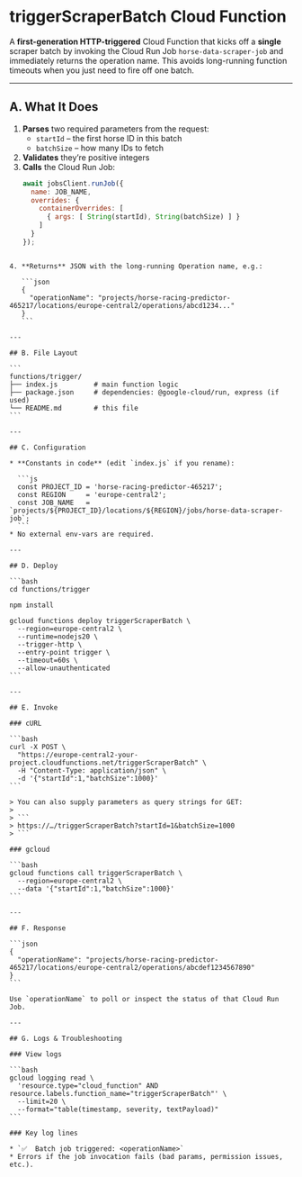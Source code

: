 # triggerScraperBatch Cloud Function

A **first-generation HTTP-triggered** Cloud Function that kicks off a **single** scraper batch by invoking the Cloud Run Job `horse-data-scraper-job` and immediately returns the operation name. This avoids long-running function timeouts when you just need to fire off one batch.

---

## A. What It Does

1. **Parses** two required parameters from the request:
   - `startId`  – the first horse ID in this batch  
   - `batchSize` – how many IDs to fetch  
2. **Validates** they’re positive integers  
3. **Calls** the Cloud Run Job:
   ```js
   await jobsClient.runJob({
     name: JOB_NAME,
     overrides: {
       containerOverrides: [
         { args: [ String(startId), String(batchSize) ] }
       ]
     }
   });
````

4. **Returns** JSON with the long-running Operation name, e.g.:

   ```json
   {
     "operationName": "projects/horse-racing-predictor-465217/locations/europe-central2/operations/abcd1234..."
   }
   ```

---

## B. File Layout

```
functions/trigger/
├── index.js         # main function logic
├── package.json     # dependencies: @google-cloud/run, express (if used)
└── README.md        # this file
```

---

## C. Configuration

* **Constants in code** (edit `index.js` if you rename):

  ```js
  const PROJECT_ID = 'horse-racing-predictor-465217';
  const REGION     = 'europe-central2';
  const JOB_NAME   = `projects/${PROJECT_ID}/locations/${REGION}/jobs/horse-data-scraper-job`;
  ```
* No external env-vars are required.

---

## D. Deploy

```bash
cd functions/trigger

npm install

gcloud functions deploy triggerScraperBatch \
  --region=europe-central2 \
  --runtime=nodejs20 \
  --trigger-http \
  --entry-point trigger \
  --timeout=60s \
  --allow-unauthenticated
```

---

## E. Invoke

### cURL

```bash
curl -X POST \
  "https://europe-central2-your-project.cloudfunctions.net/triggerScraperBatch" \
  -H "Content-Type: application/json" \
  -d '{"startId":1,"batchSize":1000}'
```

> You can also supply parameters as query strings for GET:
>
> ```
> https://…/triggerScraperBatch?startId=1&batchSize=1000
> ```

### gcloud

```bash
gcloud functions call triggerScraperBatch \
  --region=europe-central2 \
  --data '{"startId":1,"batchSize":1000}'
```

---

## F. Response

```json
{
  "operationName": "projects/horse-racing-predictor-465217/locations/europe-central2/operations/abcdef1234567890"
}
```

Use `operationName` to poll or inspect the status of that Cloud Run Job.

---

## G. Logs & Troubleshooting

### View logs

```bash
gcloud logging read \
  'resource.type="cloud_function" AND resource.labels.function_name="triggerScraperBatch"' \
  --limit=20 \
  --format="table(timestamp, severity, textPayload)"
```

### Key log lines

* `✅  Batch job triggered: <operationName>`
* Errors if the job invocation fails (bad params, permission issues, etc.).